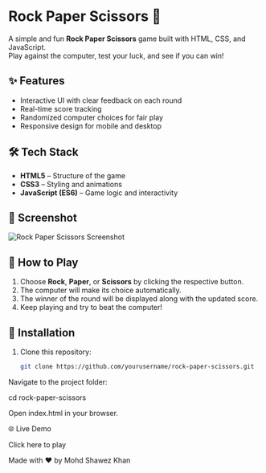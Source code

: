 # Rock Paper Scissors 🎯

A simple and fun **Rock Paper Scissors** game built with HTML, CSS, and JavaScript.  
Play against the computer, test your luck, and see if you can win!

## ✨ Features
- Interactive UI with clear feedback on each round
- Real-time score tracking
- Randomized computer choices for fair play
- Responsive design for mobile and desktop

## 🛠️ Tech Stack
- **HTML5** – Structure of the game
- **CSS3** – Styling and animations
- **JavaScript (ES6)** – Game logic and interactivity

## 📸 Screenshot
![Rock Paper Scissors Screenshot](screenshot.png)

## 🚀 How to Play
1. Choose **Rock**, **Paper**, or **Scissors** by clicking the respective button.
2. The computer will make its choice automatically.
3. The winner of the round will be displayed along with the updated score.
4. Keep playing and try to beat the computer!

## 📂 Installation
1. Clone this repository:
   ```bash
   git clone https://github.com/yourusername/rock-paper-scissors.git

Navigate to the project folder:

cd rock-paper-scissors


Open index.html in your browser.

🌐 Live Demo

Click here to play

Made with ❤️ by Mohd Shawez Khan

